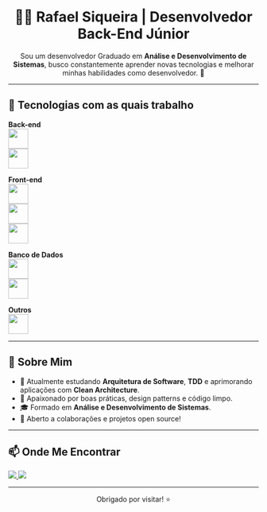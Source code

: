 <div align="center">

# 👨‍💻 Rafael Siqueira | Desenvolvedor Back-End Júnior

Sou um desenvolvedor Graduado em **Análise e Desenvolvimento de Sistemas**, busco constantemente aprender novas tecnologias e melhorar minhas habilidades como desenvolvedor. 🚀

</div>

---

## 🚀 Tecnologias com as quais trabalho

**Back-end**  
<img src="https://cdn.jsdelivr.net/gh/devicons/devicon/icons/csharp/csharp-original.svg" width="40"/>  
<img src="https://cdn.jsdelivr.net/gh/devicons/devicon/icons/dotnetcore/dotnetcore-original.svg" width="40"/>  

**Front-end**  
<img src="https://cdn.jsdelivr.net/gh/devicons/devicon/icons/javascript/javascript-original.svg" width="40"/>  
<img src="https://cdn.jsdelivr.net/gh/devicons/devicon/icons/typescript/typescript-original.svg" width="40"/>  
<img src="https://cdn.jsdelivr.net/gh/devicons/devicon/icons/react/react-original.svg" width="40"/>  

**Banco de Dados**  
<img src="https://cdn.jsdelivr.net/gh/devicons/devicon/icons/mysql/mysql-original.svg" width="40"/>  
<img src="https://cdn.jsdelivr.net/gh/devicons/devicon/icons/microsoftsqlserver/microsoftsqlserver-plain.svg" width="40"/>  

**Outros**  
<img src="https://cdn.jsdelivr.net/gh/devicons/devicon/icons/nodejs/nodejs-original.svg" width="40"/>  

---

## 🙋 Sobre Mim

- 🎯 Atualmente estudando **Arquitetura de Software**, **TDD** e aprimorando aplicações com **Clean Architecture**.  
- 📘 Apaixonado por boas práticas, design patterns e código limpo.  
- 🎓 Formado em **Análise e Desenvolvimento de Sistemas**.  
- 🤝 Aberto a colaborações e projetos open source!

---

## 📫 Onde Me Encontrar

<div> 
  <a href="mailto:rafaelsiqueira.98bm@gmail.com">
    <img src="https://img.shields.io/badge/Gmail-D14836?style=for-the-badge&logo=gmail&logoColor=white">
  </a>
  <a href="https://www.linkedin.com/in/rafael-siqueira-381884153/" target="_blank">
    <img src="https://img.shields.io/badge/-LinkedIn-%230077B5?style=for-the-badge&logo=linkedin&logoColor=white">
  </a>
</div>

---

<div align="center">
  Obrigado por visitar! ⭐️
</div>
